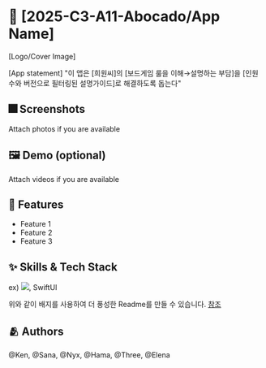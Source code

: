 # :iphone: [2025-C3-A11-Abocado/App Name]
[Logo/Cover Image]

[App statement]
"이 앱은 [희원씨]의 [보드게임 룰을 이해→설명하는 부담]을 [인원수와 버전으로 필터링된 설명가이드]로 해결하도록 돕는다"

## :fireworks: Screenshots

Attach photos if you are available

## :framed_picture: Demo (optional)

Attach videos if you are available


## :pushpin: Features

- Feature 1
- Feature 2
- Feature 3


## :sparkles: Skills & Tech Stack

ex) <img src="https://img.shields.io/badge/Swift-FA7343?style=flat&logo=Swift&logoColor=white"/>, SwiftUI

위와 같이 배지를 사용하여 더 풍성한 Readme를 만들 수 있습니다.
[참조](https://shields.io/)


## :people_hugging: Authors

@Ken, @Sana, @Nyx, @Hama, @Three, @Elena
